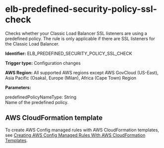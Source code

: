 # elb\-predefined\-security\-policy\-ssl\-check<a name="elb-predefined-security-policy-ssl-check"></a>

Checks whether your Classic Load Balancer SSL listeners are using a predefined policy\. The rule is only applicable if there are SSL listeners for the Classic Load Balancer\. 

**Identifier:** ELB\_PREDEFINED\_SECURITY\_POLICY\_SSL\_CHECK

**Trigger type:** Configuration changes

**AWS Region:** All supported AWS regions except AWS GovCloud \(US\-East\), Asia Pacific \(Osaka\), Europe \(Milan\), Africa \(Cape Town\) Region

**Parameters:**

predefinedPolicyNameType: String  
Name of the predefined policy\.

## AWS CloudFormation template<a name="w29aac11c33c17b7d203c15"></a>

To create AWS Config managed rules with AWS CloudFormation templates, see [Creating AWS Config Managed Rules With AWS CloudFormation Templates](aws-config-managed-rules-cloudformation-templates.md)\.
